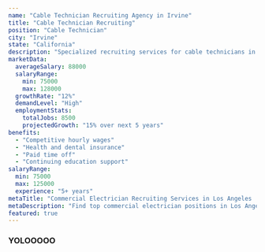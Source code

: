 ```yaml
---
name: "Cable Technician Recruiting Agency in Irvine"
title: "Cable Technician Recruiting"
position: "Cable Technician" 
city: "Irvine"
state: "California"
description: "Specialized recruiting services for cable technicians in Irvine, connecting skilled professionals with leading contractors and development projects."
marketData:
  averageSalary: 88000
  salaryRange:
    min: 75000
    max: 128000
  growthRate: "12%"
  demandLevel: "High"
  employmentStats:
    totalJobs: 8500
    projectedGrowth: "15% over next 5 years"
benefits:
  - "Competitive hourly wages"
  - "Health and dental insurance"
  - "Paid time off"
  - "Continuing education support"
salaryRange:
  min: 75000
  max: 125000
  experience: "5+ years"
metaTitle: "Commercial Electrician Recruiting Services in Los Angeles | Best Electrician Jobs"
metaDescription: "Find top commercial electrician positions in Los Angeles. Our recruiting services connect skilled electricians with leading contractors and development projects."
featured: true
---
```



### YOLOOOOO